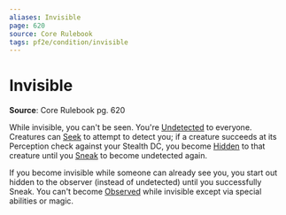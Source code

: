 ```yaml
---
aliases: Invisible
page: 620
source: Core Rulebook
tags: pf2e/condition/invisible
---
```


# Invisible

**Source**: Core Rulebook pg. 620

While invisible, you can't be seen. You're [Undetected](Undetected.md) to everyone. Creatures can [Seek](../Rules/Actions/Seek.md) to attempt to detect you; if a creature succeeds at its Perception check against your Stealth DC, you become [Hidden](Hidden.md) to that creature until you [Sneak](../Rules/Actions/Sneak.md) to become undetected again.

If you become invisible while someone can already see you, you start out hidden to the observer (instead of undetected) until you successfully Sneak. You can't become [Observed](Observed.md) while invisible except via special abilities or magic.
